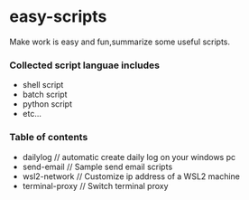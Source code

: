 # easy-scripts
Make work is easy and fun,summarize some useful scripts.

### Collected script languae includes
- shell script
- batch script
- python script
- etc...

### Table of contents
- dailylog // automatic create daily log on your windows pc  
- send-email // Sample send email scripts  
- wsl2-network // Customize ip address of a WSL2 machine
- terminal-proxy // Switch terminal proxy


